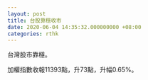 ```yaml
---
layout: post
title: 台股靠穩收市
date: 2020-06-04 14:35:32.000000000 +08:00
categories: rthk
---
```


台灣股市靠穩。

加權指數收報11393點，升73點，升幅0.65%。
